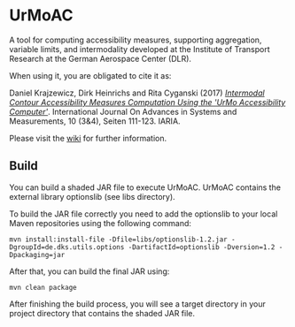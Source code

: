 # UrMoAC
A tool for computing accessibility measures, supporting aggregation, variable limits, and intermodality developed at the Institute of Transport Research at the German Aerospace Center (DLR).

When using it, you are obligated to cite it as:

Daniel Krajzewicz, Dirk Heinrichs and Rita Cyganski (2017) [_Intermodal Contour Accessibility Measures Computation Using the 'UrMo Accessibility Computer'_](https://elib.dlr.de/118235/). International Journal On Advances in Systems and Measurements, 10 (3&4), Seiten 111-123. IARIA.

Please visit the <a href="https://github.com/DLR-VF/UrMoAC/wiki/index">wiki</a> for further information.

## Build

You can build a shaded JAR file to execute UrMoAC. 
UrMoAC contains the external library optionslib (see libs directory). 

To build the JAR file correctly you need to add the optionslib to your local Maven repositories using the following command:

```shell
mvn install:install-file -Dfile=libs/optionslib-1.2.jar -DgroupId=de.dks.utils.options -DartifactId=optionslib -Dversion=1.2 -Dpackaging=jar        
```

After that, you can build the final JAR using:
```shell
mvn clean package
```

After finishing the build process, you will see a target directory in your project directory that contains the shaded JAR file.